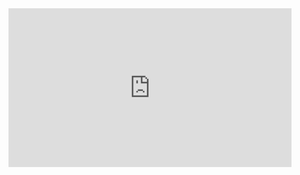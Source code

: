 <div id="fb-root"></div>
<script async defer crossorigin="anonymous" src="https://connect.facebook.net/en_US/sdk.js#xfbml=1&version=v3.3&appId=323516791678894&autoLogAppEvents=1"></script>


<iframe width="560" height="315" src="https://www.youtube.com/embed/jDGfGAxA-MY" frameborder="0" allow="accelerometer; autoplay; encrypted-media; gyroscope; picture-in-picture" allowfullscreen></iframe>

<div class="fb-group" data-href="https://www.facebook.com/groups/RaisingADanielle/" data-width="500" data-show-social-context="true" data-show-metadata="true"></div>
